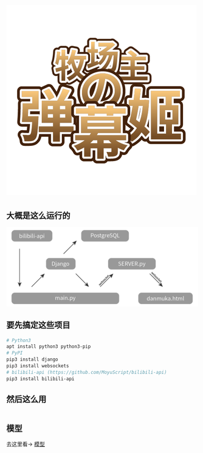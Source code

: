 # ![LOGO](logo/logo.png)

## 大概是这么运行的
![Mind](docs/mind.png)

## 要先搞定这些项目

``` sh
# Python3
apt install python3 python3-pip
# PyPI
pip3 install django
pip3 install websockets
# bilibili-api (https://github.com/MoyuScript/bilibili-api)
pip3 install bilibili-api
```

## 然后这么用

``` sh
```

## 模型

去这里看→ [模型](docs/models.md)